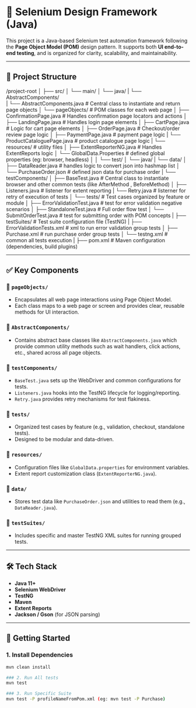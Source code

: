 # 🧪 Selenium Design Framework (Java)

This project is a Java-based Selenium test automation framework following the **Page Object Model (POM)** design pattern. 
It supports both **UI end-to-end testing**, and is organized for clarity, scalability, and maintainability.

---

## 📁 Project Structure

/project-root
│
├── src/
│   └── main/
│       └── java/
|           └── AbstractComponents/   
|               └── AbstractComponents.java  # Central class to instantiate and return page objects
│           └── pageObjects/               # POM classes for each web page
│               ├── ConfirmationPage.java  # Handles confirmation page locators and actions
│               ├── LandingPage.java    # Handles login page elements
│               ├── CartPage.java   # Logic for cart page elements
│               ├── OrderPage.java  # Checkout/order review page logic
│               ├── PaymentPage.java # payment page logic
|               └── ProductCataloguePage.java # product catalogue page logic
|            └── resources/               # utility files
│               ├── ExtentReporterNG.java  # Handles ExtentReports logic
│               └── GlobalData.Properties  # defined global properties (eg: browser, headless)
│
│   └── test/
│       └── java/
|           └── data/
│              ├── DataReader.java # handles logic to convert json into hashmap list
│              └── PurchaseOrder.json # defined json data for purchase order
|           └── testComponents/
│               ├── BaseTest.java # Central class to instantiate browser and other common tests (like AfterMethod , BeforeMethod)
│               ├── Listeners.java # listener for extent reporting
|               └── Retry.java # listerner for retry of execution of tests
│           └── tests/      # Test cases organized by feature or module
│               ├── ErrorValidationTest.java  # test for error validation negative scenarios
│               ├── StandaloneTest.java # Full order flow test
│               └── SubmitOrderTest.java # test for submitting order with POM concepts
|
├── testSuites/  # Test suite configuration file (TestNG)
|   ├── ErrorValidationTests.xml    # xml to run error validation group tests
│   ├── Purchase.xml # run purchase order group tests
│   └── testng.xml # common all tests execution
|
├── pom.xml    # Maven configuration (dependencies, build plugins)



---

## ✅ Key Components

### 🔹 `pageObjects/`
- Encapsulates all web page interactions using Page Object Model.
- Each class maps to a web page or screen and provides clear, reusable methods for UI interaction.

### 🔹 `AbstractComponents/`
- Contains abstract base classes like `AbstractComponents.java` which provide common utility methods such as wait handlers, click actions, etc., shared across all page objects.

### 🔹 `testComponents/`
- `BaseTest.java` sets up the WebDriver and common configurations for tests.
- `Listeners.java` hooks into the TestNG lifecycle for logging/reporting.
- `Retry.java` provides retry mechanisms for test flakiness.

### 🔹 `tests/`
- Organized test cases by feature (e.g., validation, checkout, standalone tests).
- Designed to be modular and data-driven.

### 🔹 `resources/`
- Configuration files like `GlobalData.properties` for environment variables.
- Extent report customization class (`ExtentReporterNG.java`).

### 🔹 `data/`
- Stores test data like `PurchaseOrder.json` and utilities to read them (e.g., `DataReader.java`).

### 🔹 `testSuites/`
- Includes specific and master TestNG XML suites for running grouped tests.

---

## 🛠 Tech Stack

- **Java 11+**
- **Selenium WebDriver**
- **TestNG**
- **Maven**
- **Extent Reports**
- **Jackson / Gson** (for JSON parsing)

---

## 🚀 Getting Started

### 1. Install Dependencies
```bash
mvn clean install

### 2. Run All tests
mvn test

### 3. Run Specific Suite
mvn test -P profileNameFromPom.xml (eg: mvn test -P Purchase)




